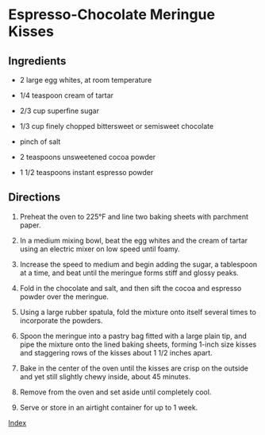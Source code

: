 # Espresso-Chocolate Meringue Kisses

## Ingredients

-   2 large egg whites, at room temperature

-   1/4 teaspoon cream of tartar

-   2/3 cup superfine sugar

-   1/3 cup finely chopped bittersweet or semisweet chocolate

-   pinch of salt

-   2 teaspoons unsweetened cocoa powder

-   1 1/2 teaspoons instant espresso powder

## Directions

1.  Preheat the oven to 225°F and line two baking sheets with parchment paper.

2.  In a medium mixing bowl, beat the egg whites and the cream of tartar using an electric mixer on low speed until foamy.

3.  Increase the speed to medium and begin adding the sugar, a tablespoon at a time, and beat until the meringue forms stiff and glossy peaks.

4.  Fold in the chocolate and salt, and then sift the cocoa and espresso powder over the meringue.

5.  Using a large rubber spatula, fold the mixture onto itself several times to incorporate the powders.

6.  Spoon the meringue into a pastry bag fitted with a large plain tip, and pipe the mixture onto the lined baking sheets, forming 1-inch size kisses and staggering rows of the kisses about 1 1/2 inches apart.

7.  Bake in the center of the oven until the kisses are crisp on the outside and yet still slightly chewy inside, about 45 minutes.

8.  Remove from the oven and set aside until completely cool.

9.  Serve or store in an airtight container for up to 1 week.

[Index](index.html)
